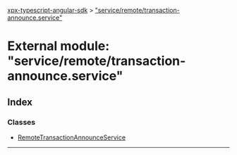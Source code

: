 [xpx-typescript-angular-sdk](../README.md) > ["service/remote/transaction-announce.service"](../modules/_service_remote_transaction_announce_service_.md)

# External module: "service/remote/transaction-announce.service"

## Index

### Classes

* [RemoteTransactionAnnounceService](../classes/_service_remote_transaction_announce_service_.remotetransactionannounceservice.md)

---

